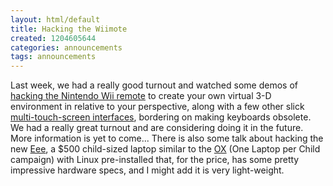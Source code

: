 ```yaml
---
layout: html/default
title: Hacking the Wiimote
created: 1204605644
categories: announcements
tags: announcements
---
```

Last week, we had a really good turnout and watched some demos of [hacking the Nintendo Wii remote](http://www.usmechatronics.com/usmgarage/WiiBot.html) to create your own virtual 3-D environment in relative to your perspective, along with a few other slick [multi-touch-screen interfaces](http://www.ted.com/index.php/talks/view/id/65), bordering on making keyboards obsolete. We had a really great turnout and are considering doing it in the future. More information is yet to come... There is also some talk about hacking the new [Eee](http://en.wikipedia.org/wiki/ASUS_Eee_PCEEE "ASUS Eee PC - Wikipedia, the free encyclopedia"), a $500 child-sized laptop similar to the [OX](http://laptop.org/laptop/ "One Laptop per Child") (One Laptop per Child campaign) with Linux pre-installed that, for the price, has some pretty impressive hardware specs, and I might add it is very light-weight.

